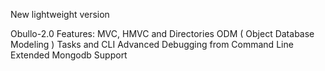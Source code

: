 New lightweight version

Obullo-2.0 Features:
MVC, HMVC and Directories
ODM ( Object Database Modeling )
Tasks and CLI
Advanced Debugging from Command Line
Extended Mongodb Support
